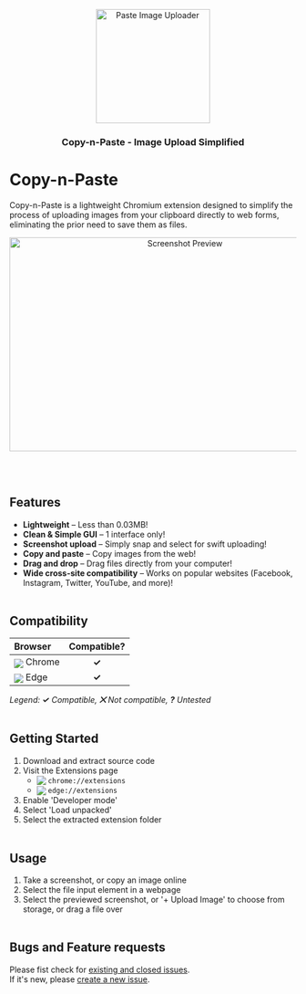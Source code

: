 <p align="center">
    <img src="https://i.imgur.com/U46jQaJ.png" alt="Paste Image Uploader" width="200" height="200">
</p>

<h3 align="center">Copy-n-Paste - Image Upload Simplified</h3>

# Copy-n-Paste
Copy-n-Paste is a lightweight Chromium extension designed to simplify the process of uploading images from your clipboard directly to web forms, eliminating the prior need to save them as files.
<p align="center"><img src="https://i.imgur.com/SPEYftv.png" alt="Screenshot Preview" width="600" height="375"></p>
<br><br>

## Features
- **Lightweight** – Less than 0.03MB!
- **Clean & Simple GUI** – 1 interface only!
- **Screenshot upload** – Simply snap and select for swift uploading!
- **Copy and paste** – Copy images from the web!
- **Drag and drop** – Drag files directly from your computer!
- **Wide cross-site compatibility** – Works on popular websites (Facebook, Instagram, Twitter, YouTube, and more)!
<br><br>

## Compatibility
| Browser | Compatible? |
| :------ | :---------: |
| <sub>![](https://www.w3schools.com/images/compatible_chrome2020.png)</sub> Chrome  | **✓** |
| <sub>![](https://www.w3schools.com/images/compatible_edge2020.png)</sub> Edge      | **✓** |

_Legend: **✓** Compatible, **⨉** Not compatible, **?** Untested_
<br><br>

## Getting Started
1. Download and extract source code
2. Visit the Extensions page
    - <sub>![](https://www.w3schools.com/images/compatible_chrome2020.png)</sub> `chrome://extensions`
    - <sub>![](https://www.w3schools.com/images/compatible_edge2020.png)</sub> `edge://extensions`
3. Enable 'Developer mode'
4. Select 'Load unpacked'
5. Select the extracted extension folder
<br><br>

## Usage
1. Take a screenshot, or copy an image online
2. Select the file input element in a webpage
3. Select the previewed screenshot, or '+ Upload Image' to choose from storage, or drag a file over
<br><br>

## Bugs and Feature requests
Please fist check for [existing and closed issues](https://github.com/kazcfz/Paste-Image-Uploader/issues?q=is%3Aissue).<br>
If it's new, please [create a new issue](https://github.com/kazcfz/Paste-Image-Uploader/issues/new/choose).

